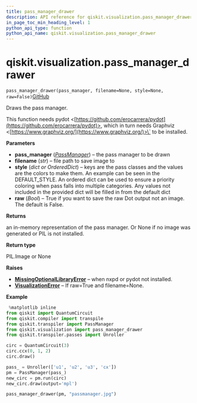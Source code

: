 ```yaml
---
title: pass_manager_drawer
description: API reference for qiskit.visualization.pass_manager_drawer
in_page_toc_min_heading_level: 1
python_api_type: function
python_api_name: qiskit.visualization.pass_manager_drawer
---
```


# qiskit.visualization.pass\_manager\_drawer

<span id="qiskit.visualization.pass_manager_drawer" />

`pass_manager_drawer(pass_manager, filename=None, style=None, raw=False)`[GitHub](https://github.com/qiskit/qiskit/tree/stable/0.18/qiskit/visualization/pass_manager_visualization.py "view source code")

Draws the pass manager.

This function needs pydot \<[https://github.com/erocarrera/pydot](https://github.com/erocarrera/pydot)>, which in turn needs Graphviz \<[https://www.graphviz.org/](https://www.graphviz.org/)>\` to be installed.

**Parameters**

*   **pass\_manager** ([*PassManager*](qiskit.transpiler.PassManager "qiskit.transpiler.PassManager")) – the pass manager to be drawn
*   **filename** (*str*) – file path to save image to
*   **style** (*dict or OrderedDict*) – keys are the pass classes and the values are the colors to make them. An example can be seen in the DEFAULT\_STYLE. An ordered dict can be used to ensure a priority coloring when pass falls into multiple categories. Any values not included in the provided dict will be filled in from the default dict
*   **raw** (*Bool*) – True if you want to save the raw Dot output not an image. The default is False.

**Returns**

an in-memory representation of the pass manager. Or None if no image was generated or PIL is not installed.

**Return type**

PIL.Image or None

**Raises**

*   [**MissingOptionalLibraryError**](qiskit.aqua.MissingOptionalLibraryError "qiskit.aqua.MissingOptionalLibraryError") – when nxpd or pydot not installed.
*   [**VisualizationError**](qiskit.visualization.VisualizationError "qiskit.visualization.VisualizationError") – If raw=True and filename=None.

**Example**

```python
 %matplotlib inline
from qiskit import QuantumCircuit
from qiskit.compiler import transpile
from qiskit.transpiler import PassManager
from qiskit.visualization import pass_manager_drawer
from qiskit.transpiler.passes import Unroller

circ = QuantumCircuit(3)
circ.ccx(0, 1, 2)
circ.draw()

pass_ = Unroller(['u1', 'u2', 'u3', 'cx'])
pm = PassManager(pass_)
new_circ = pm.run(circ)
new_circ.draw(output='mpl')

pass_manager_drawer(pm, "passmanager.jpg")
```

